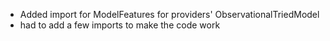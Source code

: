 - Added import for ModelFeatures for providers' ObservationalTriedModel
- had to add a few imports to make the code work